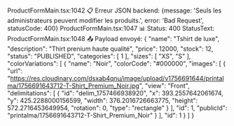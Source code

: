 ProductFormMain.tsx:1042 
 📋 Erreur JSON backend: 
{message: 'Seuls les administrateurs peuvent modifier les produits.', error: 'Bad Request', statusCode: 400}
ProductFormMain.tsx:1047 
 📊 Status: 400 StatusText: 
ProductFormMain.tsx:1048 
 📤 Payload envoyé: {
  "name": "Tshirt de luxe",
  "description": "Thirt prenium haute qualité",
  "price": 12000,
  "stock": 12,
  "status": "PUBLISHED",
  "categories": [
    1
  ],
  "sizes": [
    "XS",
    "S"
  ],
  "colorVariations": [
    {
      "name": "Noir",
      "colorCode": "#000000",
      "images": [
        {
          "url": "https://res.cloudinary.com/dsxab4qnu/image/upload/v1756691644/printalma/1756691643712-T-Shirt_Premium_Noir.jpg",
          "view": "Front",
          "delimitations": [
            {
              "id": "delim_1757466938920",
              "x": 393.2557642061674,
              "y": 425.2288000156599,
              "width": 376.2016726663775,
              "height": 572.2716453649954,
              "rotation": 0,
              "type": "rectangle"
            }
          ],
          "id": 1,
          "publicId": "printalma/1756691643712-T-Shirt_Premium_Noir"
        }
      ],
      "id": 1
    }
  ]
}